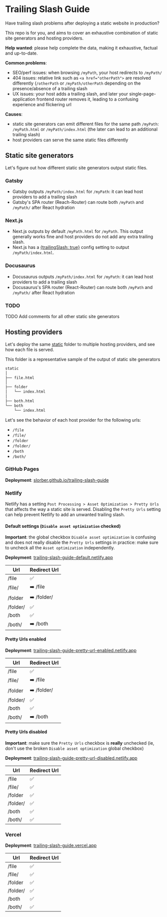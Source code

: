 # Trailing Slash Guide

Have trailing slash problems after deploying a static website in production?

This repo is for you, and aims to cover an exhaustive combination of static site generators and hosting providers.

**Help wanted**: please help complete the data, making it exhaustive, factual and up-to-date.

**Common problems**:

- SEO/perf issues: when browsing `/myPath`, your host redirects to `/myPath/`
- 404 issues: relative link such as `<a href="otherPath">` are resolved differently (`/otherPath` or `/myPath/otherPath` depending on the presence/absence of a trailing slash
- UX issues: your host adds a trailing slash, and later your single-page-application frontend router removes it, leading to a confusing experience and flickering url

**Causes**:

- static site generators can emit different files for the same path `/myPath`: `/myPath.html` or `/myPath/index.html` (the later can lead to an additional trailing slash)
- host providers can serve the same static files differently

## Static site generators

Let's figure out how different static site generators output static files.

### Gatsby

- Gatsby outputs `/myPath/index.html` for `/myPath`: it can lead host providers to add a trailing slash
- Gatsby's SPA router (Reach-Router) can route both `/myPath` and `/myPath/` after React hydration

### Next.js

- Next.js outputs by default `/myPath.html` for `/myPath`. This output generally works fine and host providers do not add any extra trailing slash.
- Next.js has a [{trailingSlash: true}](https://nextjs.org/docs/api-reference/next.config.js/trailing-slash) config setting to output `/myPath/index.html`.

### Docusaurus

- Docusaurus outputs `/myPath/index.html` for `/myPath`: it can lead host providers to add a trailing slash
- Docusaurus's SPA router (React-Router) can route both `/myPath` and `/myPath/` after React hydration

### TODO

TODO Add comments for all other static site generators

## Hosting providers

Let's deploy the same [static](/static) folder to multiple hosting providers, and see how each file is served.

This folder is a representative sample of the output of static site generators

```sh 
static
│
├── file.html
│
├── folder
│   └── index.html
│
├── both.html
└── both
    └── index.html
```

Let's see the behavior of each host provider for the following urls:

- `/file`
- `/file/`
- `/folder`
- `/folder/`
- `/both`
- `/both/`

### GitHub Pages

**Deployment**: [slorber.github.io/trailing-slash-guide](https://slorber.github.io/trailing-slash-guide)


### Netlify

Netlify has a setting `Post Processing > Asset Optimization > Pretty Urls` that affects the way a static site is served. Disabling the `Pretty Urls` setting can help prevent Netlify to add an unwanted trailing slash.

#### Default settings (`Disable asset optimization` checked)

**Important**: the global checkbox `Disable asset optimization` is confusing and does not really disable the `Pretty Urls` settings in practice: make sure to uncheck all the `Asset optimization` independently.

**Deployment**: [trailing-slash-guide-default.netlify.app](https://trailing-slash-guide-default.netlify.app)

| Url      | Redirect Url |
| -------- | ------------ |
| /file    | ✅            |
| /file/   | ➡️ /file     |
| /folder  | ➡️ /folder/  |
| /folder/ | ✅            |
| /both    | ✅            |
| /both/   | ➡️ /both     |

#### Pretty Urls enabled

**Deployment**: [trailing-slash-guide-pretty-url-enabled.netlify.app](https://trailing-slash-guide-pretty-url-enabled.netlify.app)

| Url      | Redirect Url |
| -------- | ------------ |
| /file    | ✅            |
| /file/   | ➡️ /file     |
| /folder  | ➡️ /folder/  |
| /folder/ | ✅            |
| /both    | ✅            |
| /both/   | ➡️ /both     |

#### Pretty Urls disabled

**Important**: make sure the `Pretty Urls` checkbox is **really** unchecked (ie, don't use the broken `Disable asset optimization` global checkbox)

**Deployment**: [trailing-slash-guide-pretty-url-disabled.netlify.app](https://trailing-slash-guide-pretty-url-disabled.netlify.app)

| Url      | Redirect Url |
| -------- | ------------ |
| /file    | ✅            |
| /file/   | ✅            |
| /folder  | ✅            |
| /folder/ | ✅            |
| /both    | ✅            |
| /both/   | ✅            |

### Vercel

**Deployment**: [trailing-slash-guide.vercel.app](https://trailing-slash-guide.vercel.app)

| Url      | Redirect Url |
| -------- | ------------ |
| /file    | ✅            |
| /file/   | ✅            |
| /folder  | ✅            |
| /folder/ | ✅            |
| /both    | ✅            |
| /both/   | ✅            |
